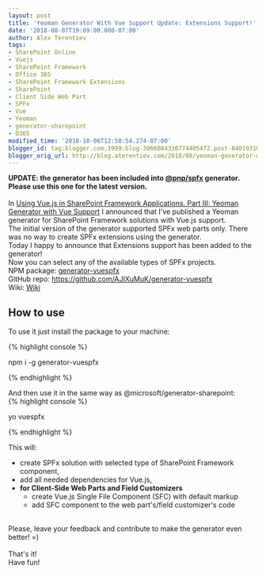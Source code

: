```yaml
---
layout: post
title: 'Yeoman Generator With Vue Support Update: Extensions Support!'
date: '2018-08-07T19:09:00.000-07:00'
author: Alex Terentiev
tags:
- SharePoint Online
- Vuejs
- SharePoint Framework
- Office 365
- SharePoint Framework Extensions
- SharePoint
- Client Side Web Part
- SPFx
- Vue
- Yeoman
- generator-sharepoint
- O365
modified_time: '2018-10-06T12:58:54.274-07:00'
blogger_id: tag:blogger.com,1999:blog-3066084330774405472.post-8401931003611477209
blogger_orig_url: http://blog.aterentiev.com/2018/08/yeoman-generator-with-vue-support.html
---
```


<b>UPDATE: the generator has been included into <a href="https://github.com/pnp/generator-spfx/" target="_blank">@pnp/spfx</a> generator. Please use this one for the latest version.</b><br /><br />In <a href="http://blog.aterentiev.com/2018/07/using-vuejs-in-sharepoint-framework.html">Using Vue.js in SharePoint Framework Applications. Part III: Yeoman Generator with Vue Support</a> I announced that I've published a Yeoman generator for SharePoint Framework solutions with Vue.js support.<br />The initial version of the generator supported SPFx web parts only. There was no way to create SPFx extensions using the generator.<br />Today I happy to announce that Extensions support has been added to the generator!<br />Now you can select any of the available types of SPFx projects.<br />NPM package: <a href="https://www.npmjs.com/package/generator-vuespfx">generator-vuespfx</a><br />GitHub repo: <a href="https://github.com/AJIXuMuK/generator-vuespfx">https://github.com/AJIXuMuK/generator-vuespfx</a><br />Wiki: <a href="https://github.com/AJIXuMuK/generator-vuespfx/wiki">Wiki</a><br /><a name='more'></a><h2>How to use</h2>To use it just install the package to your machine: 
<div markdown="1">
{% highlight console %}

npm i -g generator-vuespfx

{% endhighlight %}
</div>
And then use it in the same way as <span class="code">@microsoft/generator-sharepoint</span>: 
<div markdown="1">
{% highlight console %}

yo vuespfx

{% endhighlight %}
</div>
This will: <ul><li>create SPFx solution with selected type of SharePoint Framework component,</li>  <li>add all needed dependencies for Vue.js,</li><li><b>for Client-Side Web Parts and Field Customizers</b><ul><li>create Vue.js Single File Component (SFC) with default markup</li><li>add SFC component to the web part's/field customizer's code</li></ul></li></ul><br />Please, leave your feedback and contribute to make the generator even better! =) <br /><br />That's it!<br />Have fun!